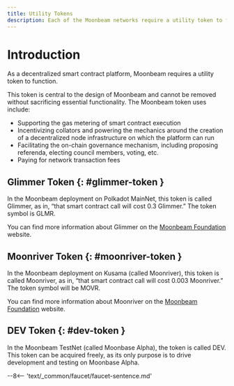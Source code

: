 ```yaml
---
title: Utility Tokens
description: Each of the Moonbeam networks require a utility token to function. Glimmer (GLMR) for Moonbeam on Polkadot and Moonriver (MOVR) for Moonriver on Kusama.
---
```


# Introduction

As a decentralized smart contract platform, Moonbeam requires a utility token to function.  

This token is central to the design of Moonbeam and cannot be removed without sacrificing essential functionality. The Moonbeam token uses include:

 - Supporting the gas metering of smart contract execution
 - Incentivizing collators and powering the mechanics around the creation of a decentralized node infrastructure on which the platform can run
 - Facilitating the on-chain governance mechanism, including proposing referenda, electing council members, voting, etc.
 - Paying for network transaction fees

## Glimmer Token {: #glimmer-token } 

In the Moonbeam deployment on Polkadot MainNet, this token is called Glimmer, as in, “that smart contract call will cost 0.3 Glimmer.”  The token symbol is GLMR.

You can find more information about Glimmer on the [Moonbeam Foundation](https://moonbeam.foundation/glimmer-token/) website.

## Moonriver Token {: #moonriver-token } 

In the Moonbeam deployment on Kusama (called Moonriver), this token is called Moonriver, as in, “that smart contract call will cost 0.003 Moonriver.”  The token symbol will be MOVR.

You can find more information about Moonriver on the [Moonbeam Foundation](https://moonbeam.foundation/moonriver-token/) website.

## DEV Token {: #dev-token } 

In the Moonbeam TestNet (called Moonbase Alpha), the token is called DEV. This token can be acquired freely, as its only purpose is to drive development and testing on Moonbase Alpha.

--8<-- 'text/_common/faucet/faucet-sentence.md'

